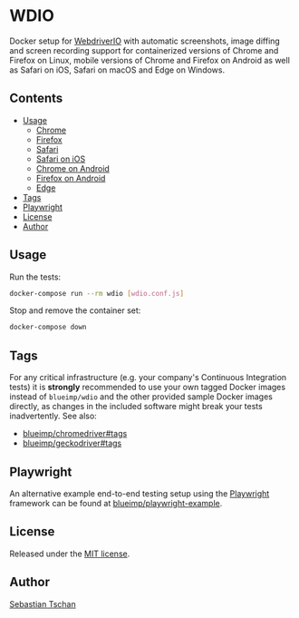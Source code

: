 # WDIO

Docker setup for [WebdriverIO](https://webdriver.io/) with automatic
screenshots, image diffing and screen recording support for containerized
versions of Chrome and Firefox on Linux, mobile versions of Chrome and Firefox
on Android as well as Safari on iOS, Safari on macOS and Edge on Windows.

## Contents

- [Usage](#usage)
  - [Chrome](docs/chrome.md)
  - [Firefox](docs/firefox.md)
  - [Safari](docs/safari.md)
  - [Safari on iOS](docs/safari-ios.md)
  - [Chrome on Android](docs/chrome-android.md)
  - [Firefox on Android](docs/firefox-android.md)
  - [Edge](docs/edge.md)
- [Tags](#tags)
- [Playwright](#playwright)
- [License](#license)
- [Author](#author)

## Usage

Run the tests:

```sh
docker-compose run --rm wdio [wdio.conf.js]
```

Stop and remove the container set:

```sh
docker-compose down
```

## Tags

For any critical infrastructure (e.g. your company's Continuous Integration
tests) it is **strongly** recommended to use your own tagged Docker images
instead of `blueimp/wdio` and the other provided sample Docker images directly,
as changes in the included software might break your tests inadvertently. See
also:

- [blueimp/chromedriver#tags](https://github.com/blueimp/chromedriver#tags)
- [blueimp/geckodriver#tags](https://github.com/blueimp/geckodriver#tags)

## Playwright

An alternative example end-to-end testing setup using the
[Playwright](https://playwright.dev/) framework can be found at
[blueimp/playwright-example](https://github.com/blueimp/playwright-example).

## License

Released under the [MIT license](https://opensource.org/licenses/MIT).

## Author

[Sebastian Tschan](https://blueimp.net/)
